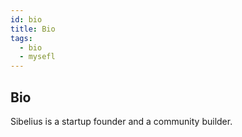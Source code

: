 ```yaml
---
id: bio
title: Bio
tags:
  - bio
  - mysefl
---
```


## Bio

Sibelius is a startup founder and a community builder.